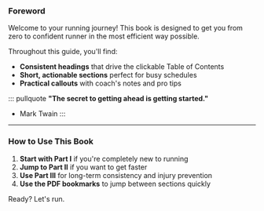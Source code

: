 ### Foreword

Welcome to your running journey! This book is designed to get you from zero to confident runner in the most efficient way possible.

Throughout this guide, you'll find:

- **Consistent headings** that drive the clickable Table of Contents
- **Short, actionable sections** perfect for busy schedules  
- **Practical callouts** with coach's notes and pro tips

::: pullquote
**"The secret to getting ahead is getting started."**

- Mark Twain
:::

---

### How to Use This Book

1. **Start with Part I** if you're completely new to running
2. **Jump to Part II** if you want to get faster
3. **Use Part III** for long-term consistency and injury prevention
4. **Use the PDF bookmarks** to jump between sections quickly

Ready? Let's run.